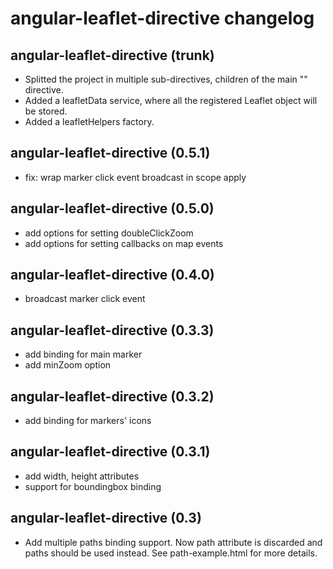 angular-leaflet-directive changelog
===================================

## angular-leaflet-directive (trunk)
* Splitted the project in multiple sub-directives, children of the main "<leaflet>" directive.
* Added a leafletData service, where all the registered Leaflet object will be stored.
* Added a leafletHelpers factory.

## angular-leaflet-directive (0.5.1)
* fix: wrap marker click event broadcast in scope apply

## angular-leaflet-directive (0.5.0)
* add options for setting doubleClickZoom
* add options for setting callbacks on map events

## angular-leaflet-directive (0.4.0)
* broadcast marker click event

## angular-leaflet-directive (0.3.3)
* add binding for main marker
* add minZoom option

## angular-leaflet-directive (0.3.2)
* add binding for markers' icons

## angular-leaflet-directive (0.3.1)
* add width, height attributes
* support for boundingbox binding

## angular-leaflet-directive (0.3)
* Add multiple paths binding support. Now path attribute is discarded and paths should be used instead. See path-example.html for more details.
